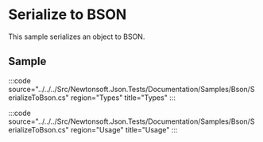 ﻿# Serialize to BSON

This sample serializes an object to BSON. 

## Sample

:::code source="../../../Src/Newtonsoft.Json.Tests/Documentation/Samples/Bson/SerializeToBson.cs" region="Types" title="Types" :::
 
:::code source="../../../Src/Newtonsoft.Json.Tests/Documentation/Samples/Bson/SerializeToBson.cs" region="Usage" title="Usage" :::

